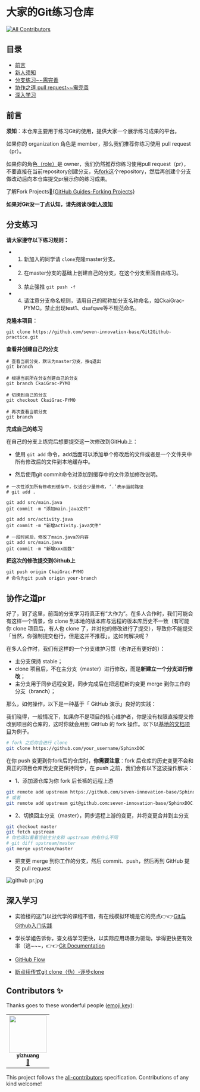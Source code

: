 # 大家的Git练习仓库
<!-- ALL-CONTRIBUTORS-BADGE:START - Do not remove or modify this section -->
[![All Contributors](https://img.shields.io/badge/all_contributors-1-orange.svg?style=flat-square)](#contributors-)
<!-- ALL-CONTRIBUTORS-BADGE:END -->

## 目录

- [前言](#前言)
- [新人须知](致大一/)
- [分支练习~~需完善](#分支练习)
- [协作之道 pull request~~需完善](#协作之道pr)
- [深入学习](#深入学习)

## 前言

**须知**：本仓库主要用于练习Git的使用，提供大家一个展示练习成果的平台。

如果你的 organization 角色是 member，那么我们推荐你练习使用 pull request（pr）。

如果你的角色[（role）](https://github.com/orgs/seven-innovation-base/people)是 owner，我们仍然推荐你练习使用pull request（pr），不要直接在当前repository创建分支，先[fork](https://github.com/seven-innovation-base/Git2Github-practice/fork)这个repository，然后再创建个分支做改动后向本仓库提交pr展示你的练习成果。

了解Fork Projects🍳[{GitHub Guides-Forking Projects}](https://guides.github.com/activities/forking/)

**如果对Git没一丁点认知，请先阅读😘[新人须知](致大一/)**

## 分支练习

**请大家遵守以下练习规则：**

- 1. 新加入的同学请 `clone`克隆master分支。
- 2. 在master分支的基础上创建自己的分支，在这个分支里面自由练习。
- 3. 禁止强推 `git push -f`
- 4. 请注意分支命名规则，请用自己的昵称加分支名称命名，如CkaiGrac-PYMO。禁止出现test1、dsafqwe等不规范命名。

**克隆本项目：**

```shell
git clone https://github.com/seven-innovation-base/Git2Github-practice.git
```

**查看并创建自己的分支**

```shell
# 查看当前分支，默认为master分支，按q退出
git branch

# 根据当前所在分支创建自己的分支
git branch CkaiGrac-PYMO

# 切换到自己的分支
git checkout CkaiGrac-PYMO

# 再次查看当前分支
git branch
```

**完成自己的练习**

在自己的分支上练完后想要提交这一次修改到GitHub上：

- 使用 `git add` 命令，add后面可以添加单个修改后的文件或者是一个文件夹中所有修改后的文件到本地缓存中。

- 然后使用git commit命令对添加到缓存中的文件添加修改说明。

```shell
# 一次性添加所有修改到缓存中，仅适合少量修改，‘.’表示当前路径
# git add .

git add src/main.java
git commit -m "添加main.java文件"

git add src/activity.java
git commit -m "新增activity.java文件"

# 一段时间后，修改了main.java的内容
git add src/main.java
git commit -m "新增xxx函数"
```

**把这次的修改提交到Github上**
```shell
git push origin CkaiGrac-PYMO
# 命令为git push origin your-branch
```

## 协作之道pr

好了，到了这里，前面的分支学习将真正有“大作为”。在多人合作时，我们可能会有这样一个情景，你 clone 到本地的版本库与远程的版本库历史不一致（有可能你 clone 项目后，有人也 clone 了，并对他的修改进行了提交），导致你不能提交「当然，你强制提交也行，但是这并不推荐」。这如何解决呢？

在多人合作时，我们有这样的一个分支维护习惯（也许还有更好的）：

- 主分支保持 stable；
- clone 项目后，不在主分支（master）进行修改，而是**新建立一个分支进行修改**；
- 主分支用于同步远程变更，同步完成后在把远程新的变更 merge 到你工作的分支（branch）；

那么，如何操作，以下是一种基于「 GitHub 演示」良好的实践：

我们晓得，一般情况下，如果你不是项目的核心维护者，你是没有权限直接提交修改到项目的仓库的，这时你就会用到 GitHub 的 fork 操作。以下以[基地的文档项目](https://github.com/seven-innovation-base/SphinxDOC)为例子。

```bash
# fork 之后你会进行 clone
git clone https://github.com/your_username/SphinxDOC
```

在你 push 变更到你fork后的仓库时，**你需要注意**：fork 后仓库的历史变更不会和真正的项目仓库历史变更保持同步，在 push 之前，我们会有以下这波操作解决：

- 1、添加源仓库为你 fork 后长裤的远程上游

```bash
git remote add upstream https://github.com/seven-innovation-base/SphinxDOC.git
# 或者
git remote add upstream git@github.com:seven-innovation-base/SphinxDOC.git
```

- 2、切换回主分支（master），同步远程上游的变更，并将变更合并到主分支

```bash
git checkout master
git fetch upstream
# 你也阔以看看当前主分支和 upstream 的有什么不同
# git diff upstream/master
git merge upstream/master
```

- 把变更 merge 到你工作的分支，然后 commit、push，然后再到 GitHub 提交 pull request

![github pr.jpg](https://i.loli.net/2020/05/02/KhvHpjMDfT34yVs.png)

## 深入学习

- 实验楼的这门以战代学的课程不错，有在线模拟环境是它的亮点👉👉[Git与Github入门实践](https://www.shiyanlou.com/courses/1035)

- 学长学姐告诉你，查文档学习更快，以实际应用场景为驱动，学得更快更有效率（逃~~~，👉👉[Git Documentation](https://git-scm.com/doc)

- [GitHub Flow](https://guides.github.com/introduction/flow/)

- [断点续传式git clone（伪）-逐步clone](https://blog.csdn.net/zerooffdate/article/details/79348925)
## Contributors ✨

Thanks goes to these wonderful people ([emoji key](https://allcontributors.org/docs/en/emoji-key)):

<!-- ALL-CONTRIBUTORS-LIST:START - Do not remove or modify this section -->
<!-- prettier-ignore-start -->
<!-- markdownlint-disable -->
<table>
  <tr>
    <td align="center"><a href="https://zy68.top"><img src="https://avatars1.githubusercontent.com/u/53072382?v=4" width="100px;" alt=""/><br /><sub><b>yizhuang</b></sub></a><br /><a href="https://github.com/seven-innovation-base/Git2Github-practice/commits?author=MrGo123" title="Documentation">📖</a></td>
  </tr>
</table>

<!-- markdownlint-enable -->
<!-- prettier-ignore-end -->
<!-- ALL-CONTRIBUTORS-LIST:END -->

This project follows the [all-contributors](https://github.com/all-contributors/all-contributors) specification. Contributions of any kind welcome!